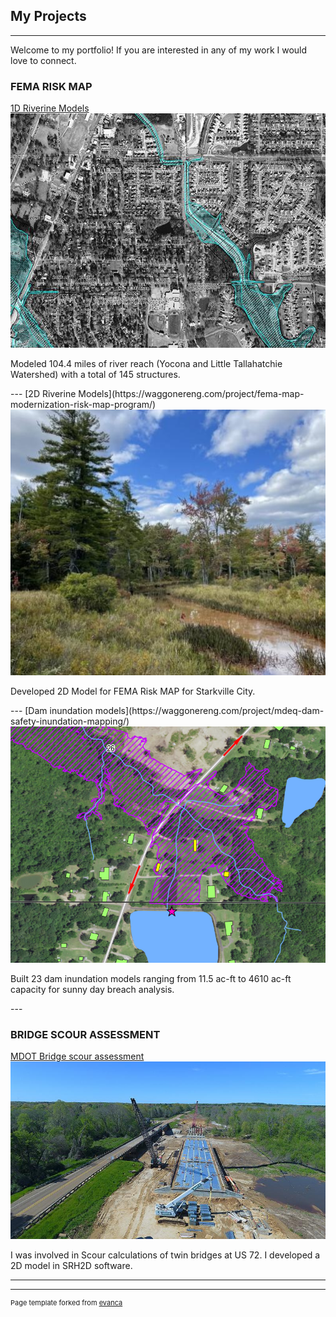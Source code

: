 ## My Projects

---
Welcome to my portfolio! If you are interested in any of my work I would love to connect.
### FEMA RISK MAP 

[1D Riverine Models](https://waggonereng.com/project/fema-map-modernization-risk-map-program/)
<img src="images/fema1.jpg?raw=true"/>
<p>Modeled 104.4 miles of river reach (Yocona and Little Tallahatchie Watershed) with a total of 145 
 structures. </p>
---
[2D Riverine Models](https://waggonereng.com/project/fema-map-modernization-risk-map-program/)
<img src="images/fema2.jpg?raw=true"/>
<p>Developed 2D Model for FEMA Risk MAP for Starkville City.</p>
---
[Dam inundation models](https://waggonereng.com/project/mdeq-dam-safety-inundation-mapping/)
<img src="images/damin.jpg?raw=true"/>
<p>Built 23 dam inundation models ranging from 11.5 ac-ft to 4610 ac-ft capacity for sunny day breach analysis.</p>
---

### BRIDGE SCOUR ASSESSMENT

[MDOT Bridge scour assessment](https://waggonereng.com/project/mdot-hydraulics-master-contract/)
<img src="images/scour.jpg?raw=true"/>
<p>I was involved in Scour calculations of twin bridges at US 72. I developed a 2D model in SRH2D software.</p>

---




---
<p style="font-size:11px">Page template forked from <a href="https://github.com/evanca/quick-portfolio">evanca</a></p>
<!-- Remove above link if you don't want to attibute -->

